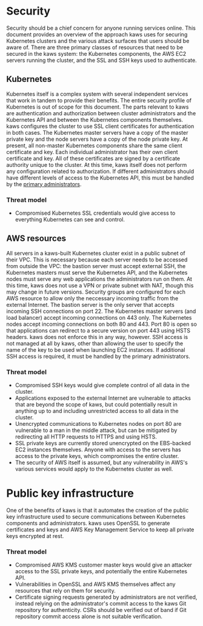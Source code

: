 # Security

Security should be a chief concern for anyone running services online.
This document provides an overview of the approach kaws uses for securing Kubernetes clusters and the various attack surfaces that users should be aware of.
There are three primary classes of resources that need to be secured in the kaws system: the Kubernetes components, the AWS EC2 servers running the cluster, and the SSL and SSH keys used to authenticate.

## Kubernetes

Kubernetes itself is a complex system with several independent services that work in tandem to provide their benefits.
The entire security profile of Kubernetes is out of scope for this document.
The parts relevant to kaws are authentication and authorization between cluster administrators and the Kubernetes API and between the Kubernetes components themselves.
kaws configures the cluster to use SSL client certificates for authentication in both cases.
The Kubernetes master servers have a copy of the master private key and the node servers have a copy of the node private key. At present, all non-master Kubernetes components share the same client certificate and key.
Each individual administrator has their own client certificate and key.
All of these certificates are signed by a certificate authority unique to the cluster.
At this time, kaws itself does not perform any configuration related to authorization.
If different administrators should have different levels of access to the Kubernetes API, this must be handled by the [primary administrators](admin.md#primary-administrators).

### Threat model

* Compromised Kubernetes SSL credentials would give access to everything Kubernetes can see and control.

## AWS resources

All servers in a kaws-built Kubernetes cluster exist in a public subnet of their VPC.
This is necessary because each server needs to be accessed from outside the VPC: the bastion server must accept external SSH, the Kubernetes masters must serve the Kubernetes API, and the Kubernetes nodes must serve any web applications the administrators run on them.
At this time, kaws does not use a VPN or private subnet with NAT, though this may change in future versions.
Security groups are configured for each AWS resource to allow only the neccessary incoming traffic from the external Internet.
The bastion server is the only server that accepts incoming SSH connections on port 22.
The Kubernetes master servers (and load balancer) accept incoming connections on 443 only.
The Kubernetes nodes accept incoming connections on both 80 and 443.
Port 80 is open so that applications can redirect to a secure version on port 443 using HSTS headers.
kaws does not enforce this in any way, however.
SSH access is not managed at all by kaws, other than allowing the user to specify the name of the key to be used when launching EC2 instances.
If additional SSH access is required, it must be handled by the primary administrators.

### Threat model

* Compromised SSH keys would give complete control of all data in the cluster.
* Applications exposed to the external Internet are vulnerable to attacks that are beyond the scope of kaws, but could potentially result in anything up to and including unrestricted access to all data in the cluster.
* Unencrypted communications to Kubernetes nodes on port 80 are vulnerable to a man in the middle attack, but can be mitigated by redirecting all HTTP requests to HTTPS and using HSTS.
* SSL private keys are currently stored unencrypted on the EBS-backed EC2 instances themselves. Anyone with access to the servers has access to the private keys, which compromises the entire cluster.
* The security of AWS itself is assumed, but any vulnerability in AWS's various services would apply to the Kubernetes cluster as well.

# Public key infrastructure

One of the benefits of kaws is that it automates the creation of the public key infrastructure used to secure communications between Kubernetes components and administrators.
kaws uses OpenSSL to generate certificates and keys and AWS Key Management Service to keep all private keys encrypted at rest.

### Threat model

* Compromised AWS KMS customer master keys would give an attacker access to the SSL private keys, and potentially the entire Kubernetes API.
* Vulnerabilities in OpenSSL and AWS KMS themselves affect any resources that rely on them for security.
* Certificate signing requests generated by administrators are not verified, instead relying on the administrator's commit access to the kaws Git repository for authenticity. CSRs should be verified out of band if Git repository commit access alone is not suitable verification.
